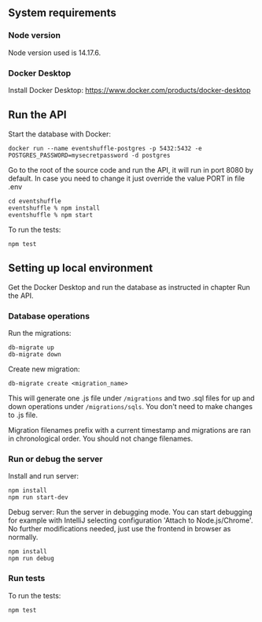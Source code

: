 ## System requirements

### Node version
Node version used is 14.17.6.

### Docker Desktop
Install Docker Desktop: https://www.docker.com/products/docker-desktop

## Run the API
Start the database with Docker: 
```
docker run --name eventshuffle-postgres -p 5432:5432 -e POSTGRES_PASSWORD=mysecretpassword -d postgres

```
Go to the root of the source code and run the API, it will run in port 8080 by default. In case you need to change 
it just override the value PORT in file .env
```
cd eventshuffle
eventshuffle % npm install
eventshuffle % npm start
```
To run the tests:
```
npm test
```

## Setting up local environment
Get the Docker Desktop and run the database as instructed in chapter Run the API.

### Database operations
Run the migrations:
```
db-migrate up
db-migrate down
```
Create new migration:
```
db-migrate create <migration_name>
```
This will generate one .js file under `/migrations` and two .sql files for up and down operations under `/migrations/sqls`.
You don't need to make changes to .js file.

Migration filenames prefix with a current timestamp and migrations are ran in chronological order. You should not change filenames.

### Run or debug the server
Install and run server:

```
npm install
npm run start-dev
```

Debug server:
Run the server in debugging mode. You can start debugging for example with IntelliJ selecting configuration 
'Attach to Node.js/Chrome'.
No further modifications needed, just use the frontend in browser as normally.
```
npm install
npm run debug
```

### Run tests
To run the tests:
```
npm test
```
